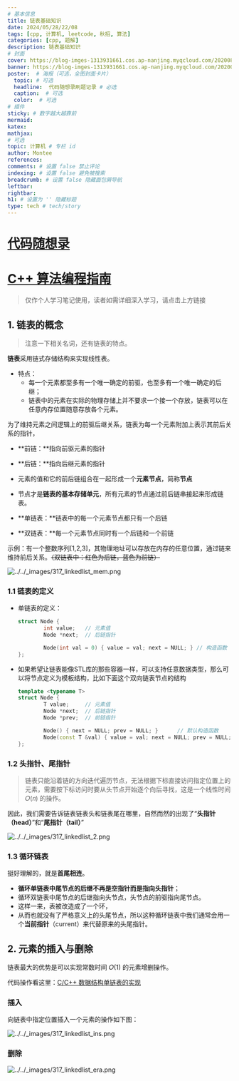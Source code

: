 ```yaml
---
# 基本信息
title: 链表基础知识
date: 2024/05/28/22/08
tags: [cpp, 计算机, leetcode, 秋招, 算法]
categories: [cpp, 题解]
description: 链表基础知识
# 封面
cover: https://blog-imges-1313931661.cos.ap-nanjing.myqcloud.com/20200806194529815.png
banner: https://blog-imges-1313931661.cos.ap-nanjing.myqcloud.com/20200806194529815.png
poster:  # 海报（可选，全图封面卡片）
  topic: # 可选
  headline:  代码随想录刷题记录 # 必选
  caption:  # 可选
  color:  # 可选
# 插件
sticky: # 数字越大越靠前
mermaid:
katex: 
mathjax: 
# 可选
topic: 计算机 # 专栏 id
author: Montee
references:
comments: # 设置 false 禁止评论
indexing: # 设置 false 避免被搜索
breadcrumb: # 设置 false 隐藏面包屑导航
leftbar: 
rightbar:
h1: # 设置为 '' 隐藏标题
type: tech # tech/story
---
```


# [代码随想录](https://programmercarl.com/链表理论基础.html#链表的类型)

# [C++ 算法编程指南](https://majorli.github.io/algo_guide/index.html)

> 仅作个人学习笔记使用，读者如需详细深入学习，请点击上方链接

## 1. 链表的概念

> 注意一下相关名词，还有链表的特点。

**链表**采用链式存储结构来实现线性表。

* 特点：
  * 每一个元素都至多有一个唯一确定的前驱，也至多有一个唯一确定的后继；
  * 链表中的元素在实际的物理存储上并不要求一个接一个存放，链表可以在任意内存位置随意存放各个元素。

为了维持元素之间逻辑上的前驱后继关系，链表为每一个元素附加上表示其前后关系的指针，

* **前链：**指向前驱元素的指针
* **后链：**指向后继元素的指针
* 元素的值和它的前后链组合在一起形成一个**元素节点**，简称**节点**
* 节点才是**链表的基本存储单元**，所有元素的节点通过前后链串接起来形成链表。



* **单链表：**链表中的每一个元素节点都只有一个后链
* **双链表：**每一个元素节点同时有一个后链和一个前链

示例：有一个整数序列[1,2,3]，其物理地址可以存放在内存的任意位置，通过链来维持前后关系。~~（双链表中：红色为后链，蓝色为前链）~~

![../../_images/317_linkedlist_mem.png](https://blog-imges-1313931661.cos.ap-nanjing.myqcloud.com/317_linkedlist_mem.png)

### 1.1 链表的定义

* 单链表的定义：

  ```cpp
  struct Node {
          int value;   // 元素值
          Node *next;  // 后链指针
  
          Node(int val = 0) { value = val; next = NULL; } // 构造函数
  };
  ```

* 如果希望让链表能像STL库的那些容器一样，可以支持任意数据类型，那么可以将节点定义为模板结构，比如下面这个双向链表节点的结构

  ```cpp
  template <typename T>
  struct Node {
          T value;     // 元素值
          Node *next;  // 后链指针
          Node *prev;  // 前链指针
  
          Node() { next = NULL; prev = NULL; }      // 默认构造函数
          Node(const T &val) { value = val; next = NULL; prev = NULL; }  // 指定元素值的构造函数
  };
  ```



### 1.2 头指针、尾指针

> 链表只能沿着链的方向迭代遍历节点，无法根据下标直接访问指定位置上的元素，需要按下标访问时要从头节点开始逐个向后寻找，这是一个线性时间 𝑂(𝑛) 的操作。

因此，我们需要告诉链表链表头和链表尾在哪里，自然而然的出现了“**头指针（head）**”和“**尾指针（tail）**”

![../../_images/317_linkedlist_2.png](https://blog-imges-1313931661.cos.ap-nanjing.myqcloud.com/317_linkedlist_2.png)

### 1.3 循环链表

挺好理解的，就是**首尾相连**。

* **循环单链表中尾节点的后继不再是空指针而是指向头指针**；
* 循环双链表中尾节点的后继指向头节点，头节点的前驱指向尾节点。
* 这样一来，表被改造成了一个环，
* 从而也就没有了严格意义上的头尾节点，所以这种循环链表中我们通常会用一个**当前指针**（current）来代替原来的头尾指针。

## 2. 元素的插入与删除

链表最大的优势是可以实现常数时间 𝑂(1) 的元素增删操作。

代码操作看这里：[C/C++ 数据结构单链表的实现](https://www.cnblogs.com/smartlearn/p/17066491.html)

### 插入

向链表中指定位置插入一个元素的操作如下图：

![../../_images/317_linkedlist_ins.png](https://majorli.github.io/algo_guide/_images/317_linkedlist_ins.png)

### 删除

![../../_images/317_linkedlist_era.png](https://majorli.github.io/algo_guide/_images/317_linkedlist_era.png)

